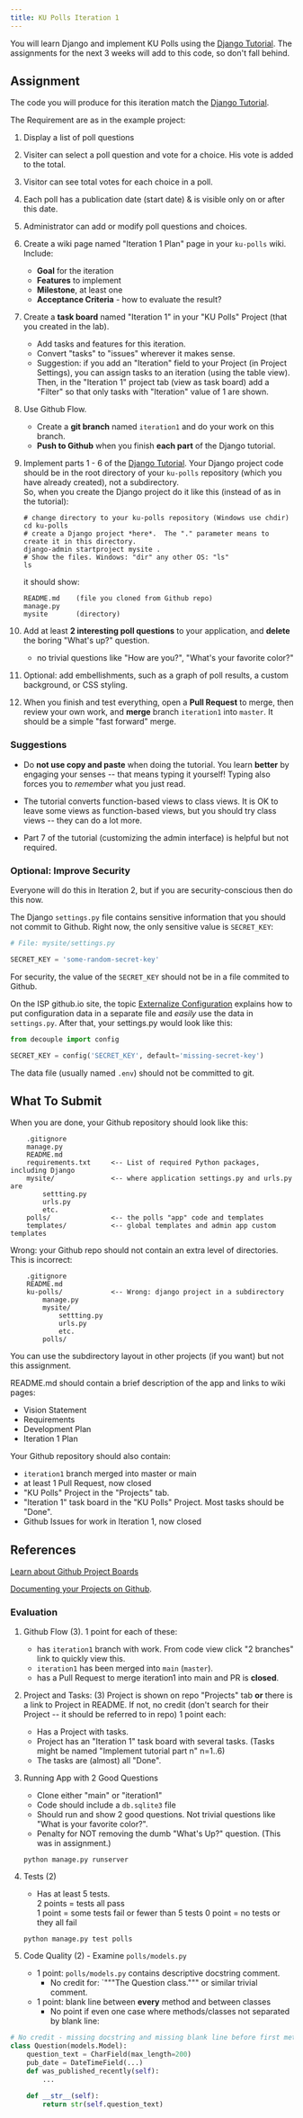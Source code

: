 ```yaml
---
title: KU Polls Iteration 1
---
```


You will learn Django and implement KU Polls using the [Django Tutorial][django-tutorial].
The assignments for the next 3 weeks will add to this code, so don't fall behind.

## Assignment 

The code you will produce for this iteration match the [Django Tutorial][django-tutorial].

The Requirement are as in the example project:
1. Display a list of poll questions
2. Visiter can select a poll question and vote for a choice. His vote is added to the total.
3. Visitor can see total votes for each choice in a poll.
4. Each poll has a publication date (start date) & is visible only on or after this date.
5. Administrator can add or modify poll questions and choices.

1. Create a wiki page named "Iteration 1 Plan" page in your `ku-polls` wiki. Include:
   - **Goal** for the iteration
   - **Features** to implement
   - **Milestone**, at least one
   - **Acceptance Criteria** - how to evaluate the result?

2. Create a **task board** named "Iteration 1" in your "KU Polls" Project (that you created in the lab).
   - Add tasks and features for this iteration.
   - Convert "tasks" to "issues" wherever it makes sense.
   - Suggestion: if you add an "Iteration" field to your Project (in Project Settings), you can assign tasks to an iteration (using the table view).  Then, in the "Iteration 1" project tab (view as task board) add a "Filter" so that only tasks with "Iteration" value of 1 are shown.

3. Use Github Flow.
   - Create a **git branch** named `iteration1` and do your work on this branch.
   - **Push to Github** when you finish **each part** of the Django tutorial. 

4. Implement parts 1 - 6 of the [Django Tutorial][django-tutorial].
   Your Django project code should be in the root directory of your `ku-polls` repository (which you have already created), not a subdirectory.    
   So, when you create the Django project do it like this (instead of as in the tutorial):
   ```
   # change directory to your ku-polls repository (Windows use chdir)
   cd ku-polls
   # create a Django project *here*.  The "." parameter means to create it in this directory.
   django-admin startproject mysite .
   # Show the files. Windows: "dir" any other OS: "ls"
   ls
   ```
   it should show:
   ```
   README.md    (file you cloned from Github repo)
   manage.py
   mysite       (directory)
   ```

5. Add at least **2 interesting poll questions** to your application, and **delete** the boring "What's up?" question.
   - no trivial questions like "How are you?", "What's your favorite color?"

6. Optional: add embellishments, such as a graph of poll results, a custom background, or CSS styling.

7. When you finish and test everything, open a **Pull Request** to merge, then review your own work, and **merge** branch `iteration1` into `master`. It should be a simple "fast forward" merge.


### Suggestions

- Do **not use copy and paste** when doing the tutorial. You learn **better** by engaging your senses -- that means typing it yourself! Typing also forces you to *remember* what you just read.

- The tutorial converts function-based views to class views.  It is OK to leave some views as function-based views, but you should try class views -- they can do a lot more.
- Part 7 of the tutorial (customizing the admin interface) is helpful but not required.

### Optional: Improve Security

Everyone will do this in Iteration 2, but if you are security-conscious then do this now.

The Django `settings.py` file contains sensitive information that you should not commit to Github.  Right now, the only sensitive value is `SECRET_KEY`:

```python
# File: mysite/settings.py

SECRET_KEY = 'some-random-secret-key'
```

For security, the value of the `SECRET_KEY` should not be in a file commited to Github.  

On the ISP github.io site, the topic [Externalize Configuration][] explains how
to put configuration data in a separate file and *easily* use the data 
in `settings.py`.  After that, your settings.py would look like this:

```python
from decouple import config

SECRET_KEY = config('SECRET_KEY', default='missing-secret-key') 
```

The data file (usually named `.env`) should not be committed to git.

[Externalize Configuration]: https://cpske.github.io/ISP/django/external-configuration


## What To Submit

When you are done, your Github repository should look like this:
```
    .gitignore
    manage.py
    README.md
    requirements.txt     <-- List of required Python packages, including Django
    mysite/              <-- where application settings.py and urls.py are
        settting.py
        urls.py
        etc.
    polls/               <-- the polls "app" code and templates
    templates/           <-- global templates and admin app custom templates
```

Wrong: your Github repo should not contain an extra level of directories.    
This is incorrect:
```
    .gitignore
    README.md
    ku-polls/            <-- Wrong: django project in a subdirectory
        manage.py
        mysite/
            settting.py
            urls.py
            etc.
        polls/               
```
You can use the subdirectory layout in other projects (if you want) but not this assignment.

README.md should contain a brief description of the app and links to wiki pages:

- Vision Statement
- Requirements
- Development Plan
- Iteration 1 Plan

Your Github repository should also contain:

- `iteration1` branch merged into master or main
- at least 1 Pull Request, now closed
- "KU Polls" Project in the "Projects" tab.
- "Iteration 1" task board in the "KU Polls" Project.  Most tasks should be "Done".
- Github Issues for work in Iteration 1, now closed

## References

[Learn about Github Project Boards](https://docs.github.com/en/issues/planning-and-tracking-with-projects/learning-about-projects/about-projects)

[Documenting your Projects on Github](https://guides.github.com/features/wikis/). 

[django-tutorial]: https://docs.djangoproject.com/en/4.1/intro/tutorial01/

### Evaluation

1. Github Flow (3). 1 point for each of these:
   - has `iteration1` branch with work. From code view click "2 branches" link to quickly view this.
   - `iteration1` has been merged into `main` (`master`).
   - has a Pull Request to merge iteration1 into main and PR is **closed**.

2. Project and Tasks: (3)
   Project is shown on repo "Projects" tab **or** there is a link to Project in README.      If not, no credit (don't search for their Project -- it should be referred to in repo)
   1 point each:
   - Has a Project with tasks.
   - Project has an "Iteration 1" task board with several tasks. (Tasks might be named "Implement tutorial part n" n=1..6)
   - The tasks are (almost) all "Done".

3. Running App with 2 Good Questions
   - Clone either "main" or "iteration1"
   - Code should include a `db.sqlite3` file
   - Should run and show 2 good questions. Not trivial questions like "What is your favorite color?".
   - Penalty for NOT removing the dumb "What's Up?" question. (This was in assignment.)
   ```
   python manage.py runserver
   ```

4. Tests (2)
   - Has at least 5 tests.     
     2 points = tests all pass    
     1 point = some tests fail or fewer than 5 tests
     0 point = no tests or they all fail
   ```
   python manage.py test polls
   ```

5. Code Quality (2) - Examine `polls/models.py`
   - 1 point: `polls/models.py` contains descriptive docstring comment.
      - No credit for: `"""The Question class.""" or similar trivial comment.
   - 1 point: blank line between **every** method and between classes 
     - No point if even one case where  methods/classes not separated by blank line:
```python
# No credit - missing docstring and missing blank line before first method
class Question(models.Model):
    question_text = CharField(max_length=200)
    pub_date = DateTimeField(...)
    def was_published_recently(self):
        ...

    def __str__(self):
        return str(self.question_text)
```


